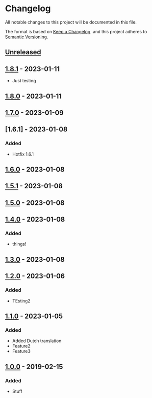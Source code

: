 # Changelog

All notable changes to this project will be documented in this file.

The format is based on [Keep a Changelog](https://keepachangelog.com/en/1.0.0/),
and this project adheres to [Semantic Versioning](https://semver.org/spec/v2.0.0.html).

## [Unreleased]

## [1.8.1] - 2023-01-11

- Just testing

## [1.8.0] - 2023-01-11

## [1.7.0] - 2023-01-09

## [1.6.1] - 2023-01-08

### Added

-   Hotfix 1.6.1

## [1.6.0] - 2023-01-08

## [1.5.1] - 2023-01-08

## [1.5.0] - 2023-01-08

## [1.4.0] - 2023-01-08

### Added

-   things!

## [1.3.0] - 2023-01-08

## [1.2.0] - 2023-01-06

### Added

-   TEsting2

## [1.1.0] - 2023-01-05

### Added

-   Added Dutch translation
-   Feature2
-   Feature3

## [1.0.0] - 2019-02-15

### Added

-   Stuff

[Unreleased]: https://github.com/refinedmods/playground/compare/1.8.1...HEAD

[1.8.1]: https://github.com/refinedmods/playground/compare/1.8.0...1.8.1

[1.8.0]: https://github.com/refinedmods/playground/compare/1.7.0...1.8.0

[1.7.0]: https://github.com/refinedmods/playground/compare/1.6.1...1.7.0

[1.6.0]: https://github.com/refinedmods/playground/compare/1.5.1...1.6.0

[1.5.1]: https://github.com/refinedmods/playground/compare/1.5.0...1.5.1

[1.5.0]: https://github.com/refinedmods/playground/compare/1.4.0...1.5.0

[1.4.0]: https://github.com/refinedmods/playground/compare/1.3.0...1.4.0

[1.3.0]: https://github.com/refinedmods/playground/compare/1.2.0...1.3.0

[1.2.0]: https://github.com/refinedmods/playground/compare/1.1.0...1.2.0

[1.1.0]: https://github.com/refinedmods/playground/compare/1.0.0...1.1.0

[1.0.0]: https://github.com/raoulvdberge/playground/releases/tag/v1.0.0
